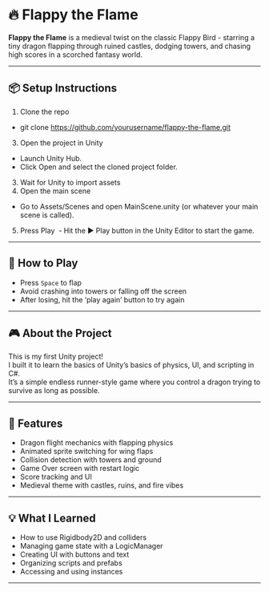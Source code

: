 # 🔥 Flappy the Flame

**Flappy the Flame** is a medieval twist on the classic Flappy Bird - starring a tiny dragon flapping through ruined castles, dodging towers, and chasing high scores in a scorched fantasy world.

---

## 📦 Setup Instructions
1. Clone the repo
  - git clone https://github.com/yourusername/flappy-the-flame.git 
3. Open the project in Unity
  - Launch Unity Hub.
  - Click Open and select the cloned project folder.
3. Wait for Unity to import assets
4. Open the main scene
  - Go to Assets/Scenes and open MainScene.unity (or whatever your main scene is called).
5. Press Play
   - Hit the ▶️ Play button in the Unity Editor to start the game.
---

## 🚀 How to Play

- Press `Space` to flap  
- Avoid crashing into towers or falling off the screen  
- After losing, hit the ‘play again’ button to try again

---

## 🎮 About the Project

This is my first Unity project!  
I built it to learn the basics of Unity’s basics of physics, UI, and scripting in C#.  
It’s a simple endless runner-style game where you control a dragon trying to survive as long as possible.

---

## 🧪 Features

- Dragon flight mechanics with flapping physics
- Animated sprite switching for wing flaps
- Collision detection with towers and ground
- Game Over screen with restart logic
- Score tracking and UI
- Medieval theme with castles, ruins, and fire vibes

---

## 💡 What I Learned
- How to use Rigidbody2D and colliders
- Managing game state with a LogicManager
- Creating UI with buttons and text 
- Organizing scripts and prefabs
- Accessing and using instances

---

